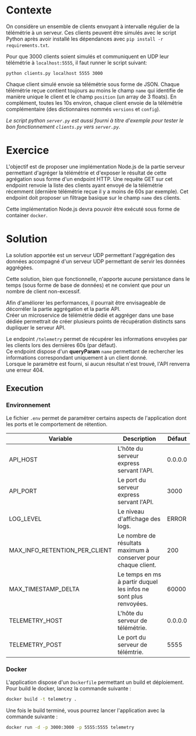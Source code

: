 # Contexte

On considère un ensemble de clients envoyant à intervalle régulier de la télémétrie à un serveur. Ces clients peuvent
être simulés avec le script Python après avoir installé les dépendances avec `pip install -r requirements.txt`.

Pour que 3000 clients soient simulés et communiquent en UDP leur télémétrie à `localhost:5555`, il faut runner le script
suivant:

```
python clients.py localhost 5555 3000
```

Chaque client simulé envoie sa télémétrie sous forme de JSON. Chaque télémétrie reçue contient toujours au moins le
champ `name` qui identifie de manière unique le client et le champ `position` (un array de 3 floats). En complément,
toutes les 10s environ, chaque client envoie de la télémétrie complémentaire (des dictionnaires nommés `versions` et
`config`).

_Le script python `server.py` est aussi fourni à titre d'exemple pour tester le bon fonctionnement `clients.py` vers
`server.py`._

# Exercice

L'objectif est de proposer une implémentation Node.js de la partie serveur permettant d'agréger la télémétrie et
d'exposer le résultat de cette agrégation sous forme d'un endpoint HTTP. Une requête GET sur cet endpoint renvoie la
liste des clients ayant envoyé de la télémétrie récemment (dernière télémétrie reçue il y a moins de 60s par exemple).
Cet endpoint doit proposer un filtrage basique sur le champ `name` des clients.

Cette implémentation Node.js devra pouvoir être exécuté sous forme de container `docker`.

# Solution

La solution apportée est un serveur UDP permettant l'aggrégation des données accompagné d'un serveur UDP permettant de
servir les données aggrégées.

Cette solution, bien que fonctionnelle, n'apporte aucune persistance dans le temps (sous forme de base de données) et ne
convient que pour un nombre de client non-excessif.

Afin d'améliorer les performances, il pourrait être envisageable de décorréler la partie aggrégation et la partie API.  
Créer un microservice de télémétrie dédié et aggréger dans une base dédiée permettrait de créer plusieurs points de
récupération distincts sans dupliquer le serveur API.

Le endpoint `/telemetry` permet de récupérer les informations envoyées par les clients lors des dernières 60s
(par défaut).  
Ce endpoint dispose d'un **queryParam** `name` permettant de rechercher les informations correspondant uniquement à un
client donné.  
Lorsque le paramètre est fourni, si aucun résultat n'est trouvé, l'API renverra une erreur 404.

## Execution

### Environnement

Le fichier `.env` permet de paramétrer certains aspects de l'application dont les ports et le comportement de rétention.

| Variable                      | Description                                                      | Défaut  |
|-------------------------------|------------------------------------------------------------------|---------|
| API_HOST                      | L'hôte du serveur express servant l'API.                         | 0.0.0.0 |
| API_PORT                      | Le port du serveur express servant l'API.                        | 3000    |
| LOG_LEVEL                     | Le niveau d'affichage des logs.                                  | ERROR   |
| MAX_INFO_RETENTION_PER_CLIENT | Le nombre de résultats maximum à conserver pour chaque client.   | 200     |
| MAX_TIMESTAMP_DELTA           | Le temps en ms à partir duquel les infos ne sont plus renvoyées. | 60000   |
| TELEMETRY_HOST                | L'hôte du serveur de télémétrie.                                 | 0.0.0.0 |
| TELEMETRY_POST                | Le port du serveur de télémtrie.                                 | 5555    |

### Docker

L'application dispose d'un `Dockerfile` permettant un build et déploiement.  
Pour build le docker, lancez la commande suivante :

```bash
docker build -t telemetry .
```

Une fois le build terminé, vous pourrez lancer l'application avec la commande suivante :

```bash
docker run -d -p 3000:3000 -p 5555:5555 telemetry
```
